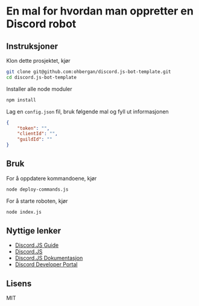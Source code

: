 # En mal for hvordan man oppretter en Discord robot

## Instruksjoner

Klon dette prosjektet, kjør

```sh
git clone git@github.com:ohbergan/discord.js-bot-template.git
cd discord.js-bot-template
```

Installer alle node moduler

```sh
npm install
```

Lag en `config.json` fil, bruk følgende mal og fyll ut informasjonen

```json
{
	"token": "",
	"clientId": "",
	"guildId": ""
}
```

## Bruk

For å oppdatere kommandoene, kjør

```sh
node deploy-commands.js
```

For å starte roboten, kjør

```sh
node index.js
```

## Nyttige lenker

-   [Discord.JS Guide]
-   [Discord.JS]
-   [Discord.JS Dokumentasjon]
-   [Discord Developer Portal]

## Lisens

MIT

[discord.js guide]: https://discordjs.guide/
[discord.js]: https://discord.js.org/
[discord.js dokumentasjon]: https://discord.js.org/#/docs/main/stable/general/welcome
[discord developer portal]: https://discord.com/developers/applications

